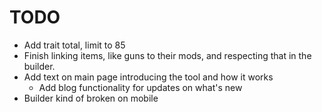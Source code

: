 # TODO

- Add trait total, limit to 85
- Finish linking items, like guns to their mods, and
  respecting that in the builder.
- Add text on main page introducing the tool and how it works
  - Add blog functionality for updates on what's new
- Builder kind of broken on mobile
